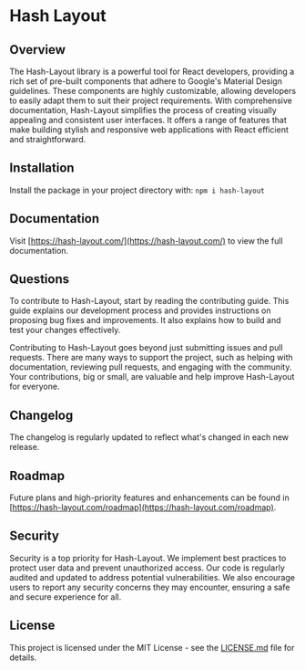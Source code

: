 # Hash Layout

## Overview
The Hash-Layout library is a powerful tool for React developers, providing a rich set of pre-built components that adhere to Google's Material Design guidelines. These components are highly customizable, allowing developers to easily adapt them to suit their project requirements. With comprehensive documentation, Hash-Layout simplifies the process of creating visually appealing and consistent user interfaces. It offers a range of features that make building stylish and responsive web applications with React efficient and straightforward.

## Installation
Install the package in your project directory with:
`npm i hash-layout`

## Documentation
Visit [https://hash-layout.com/](https://hash-layout.com/) to view the full documentation.

## Questions
To contribute to Hash-Layout, start by reading the contributing guide. This guide explains our development process and provides instructions on proposing bug fixes and improvements. It also explains how to build and test your changes effectively.

Contributing to Hash-Layout goes beyond just submitting issues and pull requests. There are many ways to support the project, such as helping with documentation, reviewing pull requests, and engaging with the community. Your contributions, big or small, are valuable and help improve Hash-Layout for everyone.

## Changelog
The changelog is regularly updated to reflect what's changed in each new release.

## Roadmap
Future plans and high-priority features and enhancements can be found in [https://hash-layout.com/roadmap](https://hash-layout.com/roadmap).

## Security
Security is a top priority for Hash-Layout. We implement best practices to protect user data and prevent unauthorized access. Our code is regularly audited and updated to address potential vulnerabilities. We also encourage users to report any security concerns they may encounter, ensuring a safe and secure experience for all.

## License
This project is licensed under the MIT License - see the [LICENSE.md](LICENSE.md) file for details.
